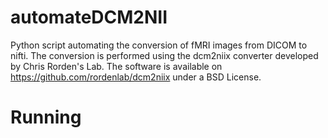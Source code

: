 # automateDCM2NII

Python script automating the conversion of fMRI images from DICOM to nifti.
The conversion is performed using the dcm2niix converter developed by Chris Rorden's Lab.
The software is available on https://github.com/rordenlab/dcm2niix under a BSD License.

# Running

